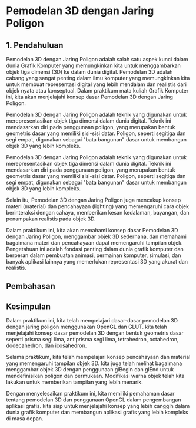 # Pemodelan 3D dengan Jaring Poligon

## 1. Pendahuluan
Pemodelan 3D dengan Jaring Poligon adalah salah satu aspek kunci dalam dunia Grafik Komputer yang memungkinkan kita untuk menggambarkan objek tiga dimensi (3D) ke dalam dunia digital. Pemodelan 3D adalah cabang yang sangat penting dalam ilmu komputer yang memungkinkan kita untuk membuat representasi digital yang lebih mendalam dan realistis dari objek nyata atau konseptual. Dalam praktikum mata kuliah Grafik Komputer ini, kita akan menjelajahi konsep dasar Pemodelan 3D dengan Jaring Poligon.

Pemodelan 3D dengan Jaring Poligon adalah teknik yang digunakan untuk merepresentasikan objek tiga dimensi dalam dunia digital. Teknik ini mendasarkan diri pada penggunaan poligon, yang merupakan bentuk geometris dasar yang memiliki sisi-sisi datar. Poligon, seperti segitiga dan segi empat, digunakan sebagai "bata bangunan" dasar untuk membangun objek 3D yang lebih kompleks.

Pemodelan 3D dengan Jaring Poligon adalah teknik yang digunakan untuk merepresentasikan objek tiga dimensi dalam dunia digital. Teknik ini mendasarkan diri pada penggunaan poligon, yang merupakan bentuk geometris dasar yang memiliki sisi-sisi datar. Poligon, seperti segitiga dan segi empat, digunakan sebagai "bata bangunan" dasar untuk membangun objek 3D yang lebih kompleks.

Selain itu, Pemodelan 3D dengan Jaring Poligon juga mencakup konsep materi (material) dan pencahayaan (lighting) yang memengaruhi cara objek berinteraksi dengan cahaya, memberikan kesan kedalaman, bayangan, dan penampakan realistis pada objek 3D.

Dalam praktikum ini, kita akan memahami konsep dasar Pemodelan 3D dengan Jaring Poligon, menggambar objek 3D sederhana, dan memahami bagaimana materi dan pencahayaan dapat memengaruhi tampilan objek. Pengetahuan ini adalah fondasi penting dalam dunia grafik komputer dan berperan dalam pembuatan animasi, permainan komputer, simulasi, dan banyak aplikasi lainnya yang memerlukan representasi 3D yang akurat dan realistis.

## Pembahasan

## Kesimpulan
Dalam praktikum ini, kita telah mempelajari dasar-dasar pemodelan 3D dengan jaring poligon menggunakan OpenGL dan GLUT. kita telah menjelajahi konsep dasar pemodelan 3D dengan bentuk geometris dasar seperti prisma segi lima, antiprisma segi lima, tetrahedron, octahedron, dodecahedron, dan icosahedron.

Selama praktikum, kita telah mempelajari konsep pencahayaan dan material yang memengaruhi tampilan objek 3D. kita juga telah melihat bagaimana menggambar objek 3D dengan penggunaan glBegin dan glEnd untuk mendefinisikan poligon dan permukaan. Modifikasi warna objek telah kita lakukan untuk memberikan tampilan yang lebih menarik.

Dengan menyelesaikan praktikum ini, kita memiliki pemahaman dasar tentang pemodelan 3D dan penggunaan OpenGL dalam pengembangan aplikasi grafis. kita siap untuk menjelajahi konsep yang lebih canggih dalam dunia grafik komputer dan membangun aplikasi grafis yang lebih kompleks di masa depan.